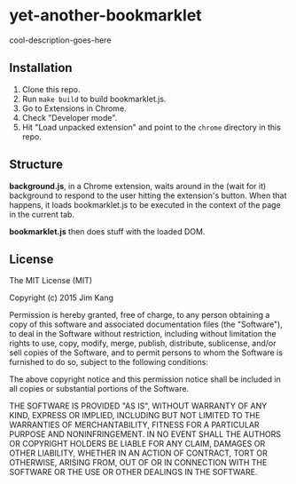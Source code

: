 yet-another-bookmarklet
==================

cool-description-goes-here

Installation
------------

1. Clone this repo.
2. Run `make build` to build bookmarklet.js.
3. Go to Extensions in Chrome.
4. Check "Developer mode".
5. Hit "Load unpacked extension" and point to the `chrome` directory in this repo.

Structure
---------

__background.js__, in a Chrome extension, waits around in the (wait for it) background to respond to the user hitting the extension's button. When that happens, it loads bookmarklet.js to be executed in the context of the page in the current tab.

__bookmarklet.js__ then does stuff with the loaded DOM.

License
-------

The MIT License (MIT)

Copyright (c) 2015 Jim Kang

Permission is hereby granted, free of charge, to any person obtaining a copy
of this software and associated documentation files (the "Software"), to deal
in the Software without restriction, including without limitation the rights
to use, copy, modify, merge, publish, distribute, sublicense, and/or sell
copies of the Software, and to permit persons to whom the Software is
furnished to do so, subject to the following conditions:

The above copyright notice and this permission notice shall be included in
all copies or substantial portions of the Software.

THE SOFTWARE IS PROVIDED "AS IS", WITHOUT WARRANTY OF ANY KIND, EXPRESS OR
IMPLIED, INCLUDING BUT NOT LIMITED TO THE WARRANTIES OF MERCHANTABILITY,
FITNESS FOR A PARTICULAR PURPOSE AND NONINFRINGEMENT. IN NO EVENT SHALL THE
AUTHORS OR COPYRIGHT HOLDERS BE LIABLE FOR ANY CLAIM, DAMAGES OR OTHER
LIABILITY, WHETHER IN AN ACTION OF CONTRACT, TORT OR OTHERWISE, ARISING FROM,
OUT OF OR IN CONNECTION WITH THE SOFTWARE OR THE USE OR OTHER DEALINGS IN
THE SOFTWARE.
